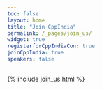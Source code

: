 ```yaml
---
toc: false
layout: home
title: "Join CppIndia"
permalink: /_pages/join_us/
widget: true
registerforCppIndiaCon: true
joinCppIndia: true
speakers: false
---
```


{% include join_us.html %}